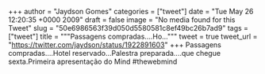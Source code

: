 
+++
author = "Jaydson Gomes"
categories = ["tweet"]
date = "Tue May 26 12:20:35 +0000 2009"
draft = false
image = "No media found for this Tweet"
slug = "50e6986563f39d050d5580581c8ef49bc26b7ad9"
tags = ["tweet"]
title = """Passagens compradas....Ho..."""
tweet = true
tweet_url = "https://twitter.com/jaydson/status/1922891603"
+++
Passagens compradas....Hotel reservado...Palestra preparada....que chegue sexta.Primeira apresentação do Mind #thewebmind
